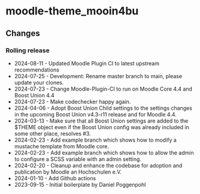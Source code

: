 moodle-theme_mooin4bu
==============================

Changes
-------

### Rolling release

* 2024-08-11 - Updated Moodle Plugin CI to latest upstream recommendations
* 2024-07-25 - Development: Rename master branch to main, please update your clones.
* 2024-07-23 - Change Moodle-Plugin-CI to run on Moodle Core 4.4 and Boost Union 4.4
* 2024-07-23 - Make codechecker happy again.
* 2024-04-06 - Adopt Boost Union Child settings to the settings changes in the upcoming Boost Union v4.3-r11 release and for Moodle 4.4.
* 2024-03-13 - Make sure that all Boost Union settings are added to the $THEME object even if the Boost Union config was already included in some other place, resolves #3.
* 2024-02-23 - Add example branch which shows how to modify a mustache template from Moodle core.
* 2024-02-23 - Add example branch which shows how to allow the admin to configure a SCSS variable with an admin setting.
* 2024-02-20 - Cleanup and enhance the codebase for adoption and publication by Moodle an Hochschulen e.V.
* 2024-01-10 - Add Github actions
* 2023-09-15 - Initial boilerplate by Daniel Poggenpohl
